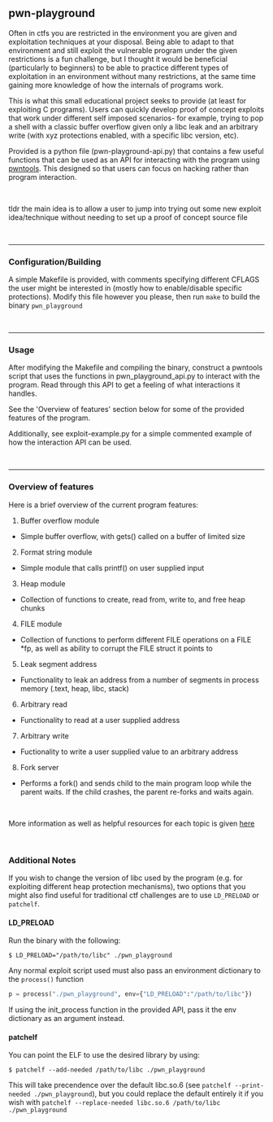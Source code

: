 ## pwn-playground

Often in ctfs you are restricted in the environment you are given and exploitation techniques at your disposal. Being able to adapt to that environment and still exploit the vulnerable program under the given restrictions is a fun challenge, but I thought it would be beneficial (particularly to beginners) to be able to practice different types of exploitation in an environment without many restrictions, at the same time gaining more knowledge of how the internals of programs work.

This is what this small educational project seeks to provide (at least for exploiting C programs). Users can quickly develop proof of concept exploits that work under different self imposed scenarios- for example, trying to pop a shell with a classic buffer overflow given only a libc leak and an arbitrary write (with xyz protections enabled, with a specific libc version, etc).

Provided is a python file (pwn-playground-api.py) that contains a few useful functions that can be used as an API for interacting with the program using [pwntools](http://docs.pwntools.com/en/stable/). This designed so that users can focus on hacking rather than program interaction.

<br>

tldr the main idea is to allow a user to jump into trying out some new exploit idea/technique without needing to set up a proof of concept source file

<br>

<hr>

### Configuration/Building

A simple Makefile is provided, with comments specifying different CFLAGS the user might be interested in (mostly how to enable/disable specific protections). Modify this file however you please, then run `make` to build the binary `pwn_playground`

<br>

<hr>

### Usage

After modifying the Makefile and compiling the binary, construct a pwntools script that uses the functions in pwn_playground_api.py to interact with the program. Read through this API to get a feeling of what interactions it handles.

See the 'Overview of features' section below for some of the provided features of the program.

Additionally, see exploit-example.py for a simple commented example of how the interaction API can be used.

<br>

<hr>

### Overview of features

Here is a brief overview of the current program features:

1. Buffer overflow module
  * Simple buffer overflow, with gets() called on a buffer of limited size
2. Format string module
  * Simple module that calls printf() on user supplied input
3. Heap module
  * Collection of functions to create, read from, write to, and free heap chunks
4. FILE module
  * Collection of functions to perform different FILE operations on a FILE *fp, as well as ability to corrupt the FILE struct it points to
5. Leak segment address
  * Functionality to leak an address from a number of segments in process memory (.text, heap, libc, stack)
6. Arbitrary read
  * Functionality to read at a user supplied address
7. Arbitrary write
  * Fuctionality to write a user supplied value to an arbitrary address
8. Fork server
  * Performs a fork() and sends child to the main program loop while the parent waits. If the child crashes, the parent re-forks and waits again.

<br>

More information as well as helpful resources for each topic is given [here](https://seb-sec.github.io/2020/05/06/pwn-playground.html)

<br>

### Additional Notes

If you wish to change the version of libc used by the program (e.g. for exploiting different heap protection mechanisms), two options that you might also find useful for traditional ctf challenges are to use `LD_PRELOAD` or `patchelf`.

#### LD_PRELOAD

Run the binary with the following:

```
$ LD_PRELOAD="/path/to/libc" ./pwn_playground
```

Any normal exploit script used must also pass an environment dictionary to the `process()` function

```python
p = process("./pwn_playground", env={"LD_PRELOAD":"/path/to/libc"})
```

If using the init_process function in the provided API, pass it the env dictionary as an argument instead.

#### patchelf

You can point the ELF to use the desired library by using:
```
$ patchelf --add-needed /path/to/libc ./pwn_playground
```

This will take precendence over the default libc.so.6 (see `patchelf --print-needed ./pwn_playground`), but you could replace the default entirely it if you wish with `patchelf --replace-needed libc.so.6 /path/to/libc ./pwn_playground`

